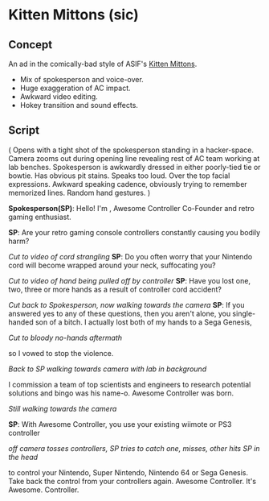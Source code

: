 # Kitten Mittons (sic)

## Concept

An ad in the comically-bad 
style of ASIF's [Kitten Mittons](http://www.youtube.com/watch?v=PGNnEmd9jw8).

* Mix of spokesperson
  and voice-over.
* Huge exaggeration of AC impact.
* Awkward video editing.
* Hokey transition and sound effects.

## Script

(
Opens with a tight shot of the spokesperson
standing in a hacker-space.
Camera zooms out during opening line
revealing rest of AC team working at lab benches.
Spokesperson is awkwardly dressed 
in either poorly-tied tie or bowtie. 
Has obvious pit stains.
Speaks too loud.
Over the top facial expressions.
Awkward speaking cadence,
obviously trying to remember memorized lines.
Random hand gestures.
)

**Spokesperson(SP)**: Hello! 
I'm <name>, 
Awesome Controller Co-Founder 
and retro gaming enthusiast.

**SP**: Are your retro gaming console controllers
constantly causing you bodily harm?

*Cut to video of cord strangling*
**SP**: Do you often worry that 
your Nintendo cord will become wrapped around your neck, 
suffocating you?

*Cut to video of hand being pulled off by controller*
**SP**: Have you lost 
one, two, three or more hands 
as a result of controller cord accident?

*Cut back to Spokesperson, now walking towards the camera*
**SP**: If you answered yes to any of these questions, 
then you aren't alone, 
you single-handed son of a bitch.
I actually lost both of my hands to a Sega Genesis, 

*Cut to bloody no-hands aftermath*

so I vowed to stop the violence.

*Back to SP walking towards camera with lab in background*

I commission a team of top scientists and engineers
to research potential solutions
and bingo was his name-o.
Awesome Controller was born.

*Still walking towards the camera*

**SP**: With Awesome Controller,
you use your existing wiimote or PS3 controller

*off camera tosses controllers,*
*SP tries to catch one, misses,*
*other hits SP in the head*

to control your 
Nintendo, 
Super Nintendo, 
Nintendo 64 
or Sega Genesis.
Take back the control from your controllers again.
Awesome Controller.
It's Awesome.
Controller. 







